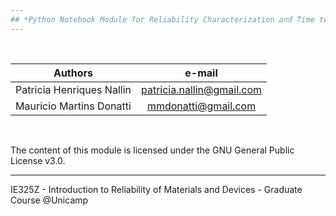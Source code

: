 ```yaml
---
## *Python Notebook Module for Reliability Characterization and Time to Failure Analysis*
---
```


<br>

|Authors   	|e-mail   	|
|:-:	|:-:	|
|Patricia Henriques Nallin  	|patricia.nallin@gmail.com   	| 
|Mauricio Martins Donatti  	|mmdonatti@gmail.com   	| 

<br>

The content of this module is licensed under the GNU General Public License v3.0.

---
IE325Z - Introduction to Reliability of Materials and Devices - Graduate Course @Unicamp
